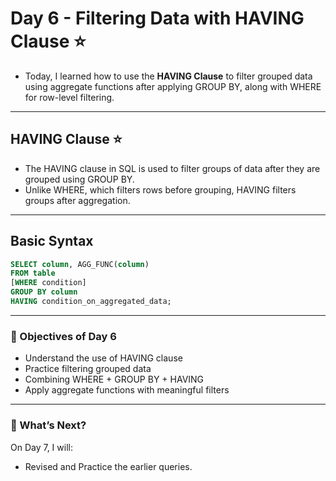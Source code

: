 # Day 6 - Filtering Data with HAVING Clause ⭐
- Today, I learned how to use the **HAVING Clause** to filter grouped data using aggregate functions after applying GROUP BY, along with WHERE for row-level filtering.
---

## HAVING Clause ⭐
- The HAVING clause in SQL is used to filter groups of data after they are grouped using GROUP BY.
- Unlike WHERE, which filters rows before grouping, HAVING filters groups after aggregation.
---

## Basic Syntax
```sql
SELECT column, AGG_FUNC(column)
FROM table
[WHERE condition]
GROUP BY column
HAVING condition_on_aggregated_data;
```
---

### 🎯 Objectives of Day 6
- Understand the use of HAVING clause
- Practice filtering grouped data
- Combining WHERE + GROUP BY + HAVING
- Apply aggregate functions with meaningful filters
---

### 🚀 What’s Next?
On Day 7, I will:
- Revised and Practice the earlier queries.
